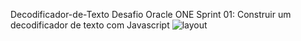 Decodificador-de-Texto
Desafio Oracle ONE Sprint 01: Construir um decodificador de texto com Javascript
![layout](https://user-images.githubusercontent.com/107078643/172712185-6b58d75e-4f62-43d3-844f-c4a878d4f1f6.png)
